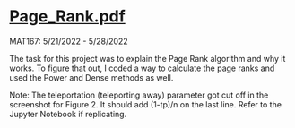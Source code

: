 # [Page_Rank.pdf](https://github.com/bilan604/GooglePagerank/blob/main/Page_Rank.pdf)  

MAT167: 5/21/2022 - 5/28/2022  

The task for this project was to explain the Page Rank algorithm and why it works. To figure that out, I coded a way to calculate the page ranks and used the  Power and Dense methods as well.

Note: The teleportation (teleporting away) parameter got cut off in the screenshot for Figure 2. It should add (1-tp)/n on the last line. Refer to the Jupyter Notebook if replicating.
